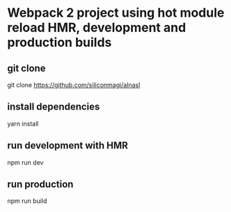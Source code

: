 # Webpack 2 project using hot module reload HMR, development and production builds

## git clone
git clone https://github.com/siliconmagi/alnasl

## install dependencies
yarn install

## run development with HMR
npm run dev

## run production
npm run build



